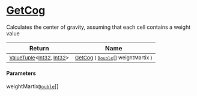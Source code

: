 # [GetCog](./ArrayExtension-100663392.md)

Calculates the center of gravity, assuming that each cell contains  a weight value

| Return | Name | 
| --- | --- | 
| <sub>[ValueTuple](https://docs.microsoft.com/en-us/dotnet/api/System.ValueTuple-2)\<[Int32](https://docs.microsoft.com/en-us/dotnet/api/System.Int32), [Int32](https://docs.microsoft.com/en-us/dotnet/api/System.Int32)></sub>| <sub>[GetCog](./ArrayExtension-100663392.md) ( [`Double`](https://docs.microsoft.com/en-us/dotnet/api/System.Double)[] weightMartix )</sub>| <br>


#### Parameters
 weightMartix[`Double`](https://docs.microsoft.com/en-us/dotnet/api/System.Double)[]